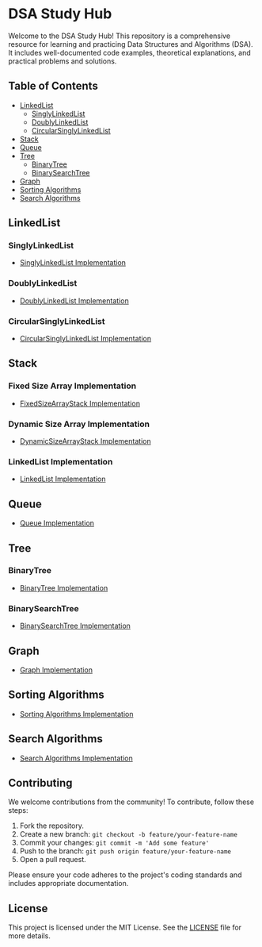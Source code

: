 # DSA Study Hub

Welcome to the DSA Study Hub! This repository is a comprehensive resource for learning and practicing Data Structures and Algorithms (DSA). It includes well-documented code examples, theoretical explanations, and practical problems and solutions.

## Table of Contents

- [LinkedList](#linkedlist)
  - [SinglyLinkedList](#singlylinkedlist)
  - [DoublyLinkedList](#doublylinkedlist)
  - [CircularSinglyLinkedList](#circularsinglylinkedlist)
- [Stack](#stack)
- [Queue](#queue)
- [Tree](#tree)
  - [BinaryTree](#binarytree)
  - [BinarySearchTree](#binarysearchtree)
- [Graph](#graph)
- [Sorting Algorithms](#sorting-algorithms)
- [Search Algorithms](#search-algorithms)

## LinkedList

### SinglyLinkedList
- [SinglyLinkedList Implementation](app/src/main/java/com/hprog99/dsa/linkedlist/SinglyLinkedList.java)

### DoublyLinkedList
- [DoublyLinkedList Implementation](app/src/main/java/com/hprog99/dsa/linkedlist/DoublyLinkedList.java)

### CircularSinglyLinkedList
- [CircularSinglyLinkedList Implementation](app/src/main/java/com/hprog99/dsa/linkedlist/CircularSinglyLinkedList.java)

## Stack

### Fixed Size Array Implementation
- [FixedSizeArrayStack Implementation](app/src/main/java/com/hprog99/dsa/stack/FixedSizeArrayStack.java)

### Dynamic Size Array Implementation
- [DynamicSizeArrayStack Implementation](app/src/main/java/com/hprog99/dsa/stack/DynamicArrayStack.java)

### LinkedList Implementation
- [LinkedList Implementation](app/src/main/java/com/hprog99/dsa/stack/LinkedListStack.java)

## Queue
- [Queue Implementation](#)  <!-- Replace with actual link -->

## Tree

### BinaryTree
- [BinaryTree Implementation](#)  <!-- Replace with actual link -->

### BinarySearchTree
- [BinarySearchTree Implementation](#)  <!-- Replace with actual link -->

## Graph
- [Graph Implementation](#)  <!-- Replace with actual link -->

## Sorting Algorithms
- [Sorting Algorithms Implementation](#)  <!-- Replace with actual link -->

## Search Algorithms
- [Search Algorithms Implementation](#)  <!-- Replace with actual link -->

## Contributing

We welcome contributions from the community! To contribute, follow these steps:

1. Fork the repository.
2. Create a new branch: `git checkout -b feature/your-feature-name`
3. Commit your changes: `git commit -m 'Add some feature'`
4. Push to the branch: `git push origin feature/your-feature-name`
5. Open a pull request.

Please ensure your code adheres to the project's coding standards and includes appropriate documentation.

## License

This project is licensed under the MIT License. See the [LICENSE](LICENSE) file for more details.
